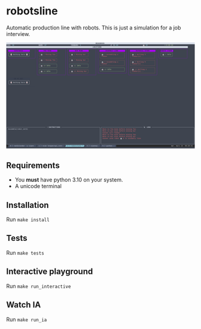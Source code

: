 # robotsline

Automatic production line with robots. This is just a simulation for a job interview.

![Running program](https://github.com/vianney-g/robotsline/raw/main/screenshot.png)

## Requirements

  - You **must** have python 3.10 on your system.
  - A unicode terminal

## Installation

Run `make install`

## Tests

Run `make tests`

## Interactive playground

Run `make run_interactive`

## Watch IA

Run `make run_ia`
